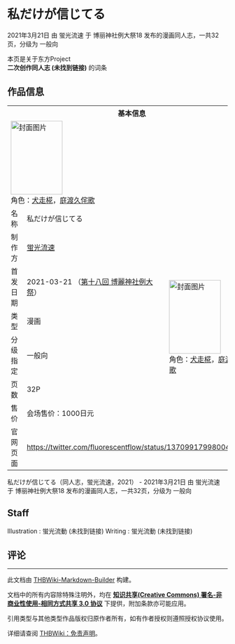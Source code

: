 # 私だけが信じてる

<!-- source html: G:\repos\THBWiki-Markdown-Builder\THBWikiMarkdown\Temp\main\9\9f\ns0%3A%E7%A7%81%E3%81%A0%E3%81%91%E3%81%8C%E4%BF%A1%E3%81%98%E3%81%A6%E3%82%8B.html -->

2021年3月21日 由 蛍光流速 于 博丽神社例大祭18 发布的漫画同人志，一共32页，分级为 一般向

本页是关于东方Project  
 **二次创作同人志 (未找到链接)** 的词条
## 作品信息

<table><tbody><tr><th colspan="3">基本信息</th></tr><tr><td class="cover-artwork-mobile" colspan="2"><a href="./文件-私だけが信じてる封面.jpg.md" class="image" title="封面图片"><img alt="封面图片" src="https://upload.thwiki.cc/thumb/b/be/%E7%A7%81%E3%81%A0%E3%81%91%E3%81%8C%E4%BF%A1%E3%81%98%E3%81%A6%E3%82%8B%E5%B0%81%E9%9D%A2.jpg/118px-%E7%A7%81%E3%81%A0%E3%81%91%E3%81%8C%E4%BF%A1%E3%81%98%E3%81%A6%E3%82%8B%E5%B0%81%E9%9D%A2.jpg" decoding="async" loading="lazy" width="118" height="168" srcset="https://upload.thwiki.cc/thumb/b/be/%E7%A7%81%E3%81%A0%E3%81%91%E3%81%8C%E4%BF%A1%E3%81%98%E3%81%A6%E3%82%8B%E5%B0%81%E9%9D%A2.jpg/177px-%E7%A7%81%E3%81%A0%E3%81%91%E3%81%8C%E4%BF%A1%E3%81%98%E3%81%A6%E3%82%8B%E5%B0%81%E9%9D%A2.jpg 1.5x, https://upload.thwiki.cc/thumb/b/be/%E7%A7%81%E3%81%A0%E3%81%91%E3%81%8C%E4%BF%A1%E3%81%98%E3%81%A6%E3%82%8B%E5%B0%81%E9%9D%A2.jpg/237px-%E7%A7%81%E3%81%A0%E3%81%91%E3%81%8C%E4%BF%A1%E3%81%98%E3%81%A6%E3%82%8B%E5%B0%81%E9%9D%A2.jpg 2x" data-file-width="1353" data-file-height="1920"></a><div class="cover-char">角色：<a href="./犬走椛.md" title="犬走椛">犬走椛</a>，<a href="./庭渡久侘歌.md" title="庭渡久侘歌">庭渡久侘歌</a></div></td>
</tr><tr><td class="label">名称</td><td colspan="2"> 私だけが信じてる </td></tr><tr><td class="label">制作方</td><td><a href="./蛍光流速.md" title="蛍光流速">蛍光流速</a></td><td class="cover-artwork" rowspan="6" style="min-width:168px;"><a href="./文件-私だけが信じてる封面.jpg.md" class="image" title="封面图片"><img alt="封面图片" src="https://upload.thwiki.cc/thumb/b/be/%E7%A7%81%E3%81%A0%E3%81%91%E3%81%8C%E4%BF%A1%E3%81%98%E3%81%A6%E3%82%8B%E5%B0%81%E9%9D%A2.jpg/118px-%E7%A7%81%E3%81%A0%E3%81%91%E3%81%8C%E4%BF%A1%E3%81%98%E3%81%A6%E3%82%8B%E5%B0%81%E9%9D%A2.jpg" decoding="async" loading="lazy" width="118" height="168" srcset="https://upload.thwiki.cc/thumb/b/be/%E7%A7%81%E3%81%A0%E3%81%91%E3%81%8C%E4%BF%A1%E3%81%98%E3%81%A6%E3%82%8B%E5%B0%81%E9%9D%A2.jpg/177px-%E7%A7%81%E3%81%A0%E3%81%91%E3%81%8C%E4%BF%A1%E3%81%98%E3%81%A6%E3%82%8B%E5%B0%81%E9%9D%A2.jpg 1.5x, https://upload.thwiki.cc/thumb/b/be/%E7%A7%81%E3%81%A0%E3%81%91%E3%81%8C%E4%BF%A1%E3%81%98%E3%81%A6%E3%82%8B%E5%B0%81%E9%9D%A2.jpg/237px-%E7%A7%81%E3%81%A0%E3%81%91%E3%81%8C%E4%BF%A1%E3%81%98%E3%81%A6%E3%82%8B%E5%B0%81%E9%9D%A2.jpg 2x" data-file-width="1353" data-file-height="1920"></a><div class="cover-char">角色：<a href="./犬走椛.md" title="犬走椛">犬走椛</a>，<a href="./庭渡久侘歌.md" title="庭渡久侘歌">庭渡久侘歌</a></div></td>
</tr><tr><td class="label">首发日期</td><td>2021-03-21&#160;（<a href="/展会作品列表?e=%E5%8D%9A%E4%B8%BD%E7%A5%9E%E7%A4%BE%E4%BE%8B%E5%A4%A7%E7%A5%AD%2318">第十八回 博麗神社例大祭</a>）</td></tr><tr><td class="label">类型</td><td>漫画</td></tr><tr><td class="label">分级指定</td><td>一般向</td></tr><tr><td class="label">页数</td><td>32P</td></tr><tr><td class="label">售价</td><td>会场售价：1000日元</td></tr>
<tr><td class="label">官网页面</td><td colspan="2"><a rel="nofollow" class="external free" href="https://twitter.com/fluorescentflow/status/1370991799800492034">https://twitter.com/fluorescentflow/status/1370991799800492034</a></td></tr></tbody></table>

私だけが信じてる（同人志，蛍光流速，2021） - 2021年3月21日 由 蛍光流速 于 博丽神社例大祭18 发布的漫画同人志，一共32页，分级为 一般向
## Staff
Illustration
: 蛍光流動 (未找到链接)
Writing
: 蛍光流動 (未找到链接)

## 评论




---

此文档由 [THBWiki-Markdown-Builder](https://github.com/Delsin-Yu/THBWiki-Markdown-Builder) 构建。

文档中的所有内容除特殊注明外，均在 [**知识共享(Creative Commons) 署名-非商业性使用-相同方式共享 3.0 协议**](https://creativecommons.org/licenses/by-sa/3.0/deed.zh-hans) 下提供，附加条款亦可能应用。

引用类型与其他类型作品版权归原作者所有，如有作者授权则遵照授权协议使用。

详细请查阅 [THBWiki：免责声明](https://thbwiki.cc/THBWiki:%E5%85%8D%E8%B4%A3%E5%A3%B0%E6%98%8E)。

